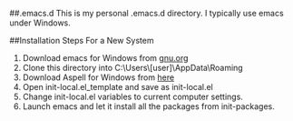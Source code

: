 ##.emacs.d
This is my personal .emacs.d directory.  I typically use emacs under Windows.

##Installation Steps For a New System
1. Download emacs for Windows from [gnu.org](https://ftp.gnu.org/gnu/emacs/windows/)
2. Clone this directory into C:\Users\\[user]\AppData\Roaming
3. Download Aspell for Windows from [here](http://aspell.net/win32/)
4. Open init-local.el_template and save as init-local.el
5. Change init-local.el variables to current computer settings.
6. Launch emacs and let it install all the packages from init-packages.
